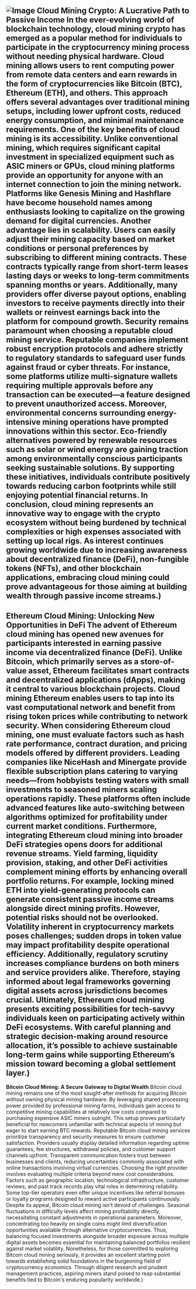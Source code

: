 
![Image](https://github.com/user-attachments/assets/4a25d116-2220-4385-b08e-f287af8fcbc4)
**Cloud Mining Crypto: A Lucrative Path to Passive Income**
In the ever-evolving world of blockchain technology, cloud mining crypto has emerged as a popular method for individuals to participate in the cryptocurrency mining process without needing physical hardware. Cloud mining allows users to rent computing power from remote data centers and earn rewards in the form of cryptocurrencies like Bitcoin (BTC), Ethereum (ETH), and others. This approach offers several advantages over traditional mining setups, including lower upfront costs, reduced energy consumption, and minimal maintenance requirements.
One of the key benefits of cloud mining is its accessibility. Unlike conventional mining, which requires significant capital investment in specialized equipment such as ASIC miners or GPUs, cloud mining platforms provide an opportunity for anyone with an internet connection to join the mining network. Platforms like Genesis Mining and Hashflare have become household names among enthusiasts looking to capitalize on the growing demand for digital currencies.
Another advantage lies in scalability. Users can easily adjust their mining capacity based on market conditions or personal preferences by subscribing to different mining contracts. These contracts typically range from short-term leases lasting days or weeks to long-term commitments spanning months or years. Additionally, many providers offer diverse payout options, enabling investors to receive payments directly into their wallets or reinvest earnings back into the platform for compound growth.
Security remains paramount when choosing a reputable cloud mining service. Reputable companies implement robust encryption protocols and adhere strictly to regulatory standards to safeguard user funds against fraud or cyber threats. For instance, some platforms utilize multi-signature wallets requiring multiple approvals before any transaction can be executed—a feature designed to prevent unauthorized access.
Moreover, environmental concerns surrounding energy-intensive mining operations have prompted innovations within this sector. Eco-friendly alternatives powered by renewable resources such as solar or wind energy are gaining traction among environmentally conscious participants seeking sustainable solutions. By supporting these initiatives, individuals contribute positively towards reducing carbon footprints while still enjoying potential financial returns.
In conclusion, cloud mining represents an innovative way to engage with the crypto ecosystem without being burdened by technical complexities or high expenses associated with setting up local rigs. As interest continues growing worldwide due to increasing awareness about decentralized finance (DeFi), non-fungible tokens (NFTs), and other blockchain applications, embracing cloud mining could prove advantageous for those aiming at building wealth through passive income streams.)
---
**Ethereum Cloud Mining: Unlocking New Opportunities in DeFi**
The advent of Ethereum cloud mining has opened new avenues for participants interested in earning passive income via decentralized finance (DeFi). Unlike Bitcoin, which primarily serves as a store-of-value asset, Ethereum facilitates smart contracts and decentralized applications (dApps), making it central to various blockchain projects. Cloud mining Ethereum enables users to tap into its vast computational network and benefit from rising token prices while contributing to network security.
When considering Ethereum cloud mining, one must evaluate factors such as hash rate performance, contract duration, and pricing models offered by different providers. Leading companies like NiceHash and Minergate provide flexible subscription plans catering to varying needs—from hobbyists testing waters with small investments to seasoned miners scaling operations rapidly. These platforms often include advanced features like auto-switching between algorithms optimized for profitability under current market conditions.
Furthermore, integrating Ethereum cloud mining into broader DeFi strategies opens doors for additional revenue streams. Yield farming, liquidity provision, staking, and other DeFi activities complement mining efforts by enhancing overall portfolio returns. For example, locking mined ETH into yield-generating protocols can generate consistent passive income streams alongside direct mining profits.
However, potential risks should not be overlooked. Volatility inherent in cryptocurrency markets poses challenges; sudden drops in token value may impact profitability despite operational efficiency. Additionally, regulatory scrutiny increases compliance burdens on both miners and service providers alike. Therefore, staying informed about legal frameworks governing digital assets across jurisdictions becomes crucial.
Ultimately, Ethereum cloud mining presents exciting possibilities for tech-savvy individuals keen on participating actively within DeFi ecosystems. With careful planning and strategic decision-making around resource allocation, it’s possible to achieve sustainable long-term gains while supporting Ethereum’s mission toward becoming a global settlement layer.)
--- 
**Bitcoin Cloud Mining: A Secure Gateway to Digital Wealth**
Bitcoin cloud mining remains one of the most sought-after methods for acquiring Bitcoin without owning physical mining hardware. By leveraging shared processing power provided by professional mining farms, individuals gain access to competitive mining capabilities at relatively low costs compared to purchasing expensive ASIC miners outright. This setup proves particularly beneficial for newcomers unfamiliar with technical aspects of mining but eager to start earning BTC rewards.
Reputable Bitcoin cloud mining services prioritize transparency and security measures to ensure customer satisfaction. Providers usually display detailed information regarding uptime guarantees, fee structures, withdrawal policies, and customer support channels upfront. Transparent communication fosters trust between businesses and clients, reducing uncertainties commonly associated with online transactions involving virtual currencies.
Choosing the right provider involves evaluating multiple criteria beyond mere cost considerations. Factors such as geographic location, technological infrastructure, customer reviews, and past track records play vital roles in determining reliability. Some top-tier operators even offer unique incentives like referral bonuses or loyalty programs designed to reward active participants continuously.
Despite its appeal, Bitcoin cloud mining isn't devoid of challenges. Seasonal fluctuations in difficulty levels affect mining profitability directly, necessitating constant adjustments in operational parameters. Moreover, concentrating too heavily on single coins might limit diversification opportunities available through alternative cryptocurrencies. Thus, balancing focused investments alongside broader exposure across multiple digital assets becomes essential for maintaining balanced portfolios resilient against market volatility.
Nonetheless, for those committed to exploring Bitcoin cloud mining seriously, it provides an excellent starting point towards establishing solid foundations in the burgeoning field of cryptocurrency economics. Through diligent research and prudent management practices, aspiring miners stand poised to reap substantial benefits tied to Bitcoin's enduring popularity worldwide.)
